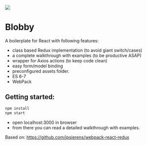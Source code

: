 ![](https://image.ibb.co/hX7gNy/blobby_logo.png)

# Blobby

A boilerplate for React with following features:

- class based Redux implementation (to avoid giant switch/cases)
- a complete walkthrough with examples (to be productive ASAP)
- wrapper for Axios actions (to keep code clean)
- easy form/model binding
- preconfigured assets folder.
- ES 6-7
- WebPack

## Getting started:

```bash
npm install
npm start
```

- open localhost:3000 in browser
- from there you can read a detailed walkthrough with examples.


Based on:
https://github.com/jpsierens/webpack-react-redux
